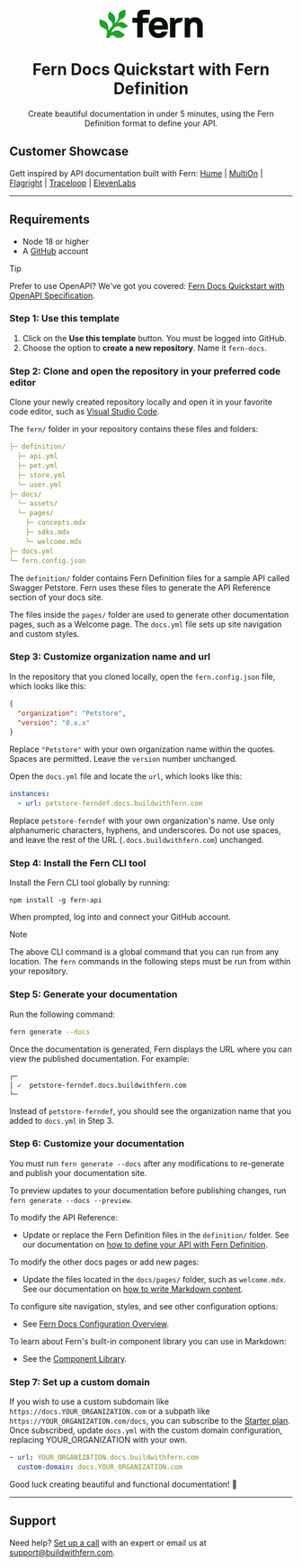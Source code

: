 <br/>
<div align="center">
  <a href="https://www.buildwithfern.com/?utm_source=github&utm_medium=readme&utm_campaign=docs-starter-openapi&utm_content=logo">
    <img src="/fern/docs/assets/fern-logo.png" height="50" align="center" alt="header" />
  </a>
  
  <br/>

# Fern Docs Quickstart with Fern Definition

Create beautiful documentation in under 5 minutes, using the Fern Definition format to define your API.

</div>

## Customer Showcase

Gett inspired by API documentation built with Fern: [Hume](https://dev.hume.ai) | [MultiOn](https://docs.multion.ai) | [Flagright](https://docs.flagright.com) | [Traceloop](https://fern.traceloop.com/docs) | [ElevenLabs](https://elevenlabs.docs.buildwithfern.com/docs/developers)

---

## Requirements

- Node 18 or higher
- A [GitHub](https://github.com) account

> [!TIP]
> Prefer to use OpenAPI? We've got you covered: [Fern Docs Quickstart with OpenAPI Specification](https://github.com/fern-api/docs-starter-openapi).

### Step 1: Use this template

1. Click on the **Use this template** button. You must be logged into GitHub.
2. Choose the option to **create a new repository**. Name it `fern-docs`.

### Step 2: Clone and open the repository in your preferred code editor

Clone your newly created repository locally and open it in your favorite code editor, such as [Visual Studio Code](https://code.visualstudio.com/).

The `fern/` folder in your repository contains these files and folders:

```yml
├─ definition/
  ├─ api.yml
  ├─ pet.yml
  ├─ store.yml
  └─ user.yml
├─ docs/
  └─ assets/
  └─ pages/
    ├─ concepts.mdx
    ├─ sdks.mdx
    └─ welcome.mdx
├─ docs.yml
└─ fern.config.json
```

The `definition/` folder contains Fern Definition files for a sample API called Swagger Petstore. Fern uses these files to generate the API Reference section of your docs site.

The files inside the `pages/` folder are used to generate other documentation pages, such as a Welcome page. The `docs.yml` file sets up site navigation and custom styles.

### Step 3: Customize organization name and url

In the repository that you cloned locally, open the `fern.config.json` file, which looks like this:

```json
{
  "organization": "Petstore",
  "version": "0.x.x"
}
```

Replace `"Petstore"` with your own organization name within the quotes. Spaces are permitted. Leave the `version` number unchanged.

Open the `docs.yml` file and locate the `url`, which looks like this:

```yml
instances:
  - url: petstore-ferndef.docs.buildwithfern.com
```

Replace `petstore-ferndef` with your own organization's name. Use only alphanumeric characters, hyphens, and underscores. Do not use spaces, and leave the rest of the URL (`.docs.buildwithfern.com`) unchanged.

### Step 4: Install the Fern CLI tool

Install the Fern CLI tool globally by running:

```shell
npm install -g fern-api
```

When prompted, log into and connect your GitHub account.

> [!NOTE]  
> The above CLI command is a global command that you can run from any location. The `fern` commands in the following steps must be run from within your repository.

### Step 5: Generate your documentation

Run the following command:

```bash
fern generate --docs
```

Once the documentation is generated, Fern displays the URL where you can view the published documentation. For example:

```shell
┌─
│ ✓  petstore-ferndef.docs.buildwithfern.com
└─
```

Instead of `petstore-ferndef`, you should see the organization name that you added to `docs.yml` in Step 3.

### Step 6: Customize your documentation

You must run `fern generate --docs` after any modifications to re-generate and publish your documentation site.

To preview updates to your documentation before publishing changes, run `fern generate --docs --preview`.

To modify the API Reference:

- Update or replace the Fern Definition files in the `definition/` folder. See our documentation on [how to define your API with Fern Definition](https://buildwithfern.com/learn/overview/define-your-api/ferndef/overview).

To modify the other docs pages or add new pages:

- Update the files located in the `docs/pages/` folder, such as `welcome.mdx`. See our documentation on [how to write Markdown content](https://buildwithfern.com/learn/docs/content/write-markdown).

To configure site navigation, styles, and see other configuration options:

- See [Fern Docs Configuration Overview](https://buildwithfern.com/learn/docs/config/overview).

To learn about Fern's built-in component library you can use in Markdown:

- See the [Component Library](https://buildwithfern.com/learn/docs/components).

### Step 7: Set up a custom domain

If you wish to use a custom subdomain like `https://docs.YOUR_ORGANIZATION.com` or a subpath like `https://YOUR_ORGANIZATION.com/docs`, you can subscribe to the [Starter plan](https://buildwithfern.com/pricing). Once subscribed, update `docs.yml` with the custom domain configuration, replacing YOUR_ORGANIZATION with your own.

```yaml
- url: YOUR_ORGANIZATION.docs.buildwithfern.com
  custom-domain: docs.YOUR_ORGANIZATION.com
```

Good luck creating beautiful and functional documentation! 🌿

---

## Support

Need help? [Set up a call](https://buildwithfern.com/contact) with an expert or email us at [support@buildwithfern.com](mailto:support@buildwithfern.com). 
